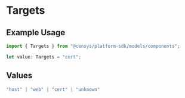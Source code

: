 # Targets

## Example Usage

```typescript
import { Targets } from "@censys/platform-sdk/models/components";

let value: Targets = "cert";
```

## Values

```typescript
"host" | "web" | "cert" | "unknown"
```